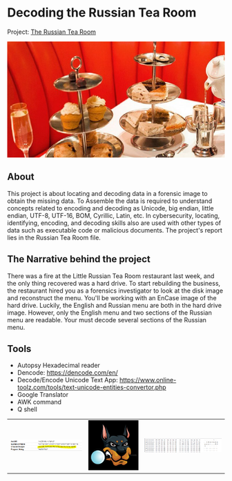 # Decoding the Russian Tea Room

Project: [The Russian Tea Room](/Russian%20Tea%20Room.md)

![1](/Images/4.png)

## About

This project is about locating and decoding data in a forensic image to obtain the missing data. To Assemble the data is required to understand concepts related to encoding and decoding as Unicode, big endian, little endian, UTF-8, UTF-16, BOM, Cyrillic, Latin, etc. In cybersecurity, locating, identifying, encoding, and decoding skills also are used with other types of data such as executable code or malicious documents. The project's report lies in the Russian Tea Room file.


## The Narrative behind the project

There was a fire at the Little Russian Tea Room restaurant last week, and the only thing recovered was a hard drive. To start rebuilding the business, the restaurant hired you as a forensics investigator to look at the disk image and reconstruct the menu. You'll be working with an EnCase image of the hard drive. Luckily, the English and Russian menu are both in the hard drive image. However, only the English menu and two sections of the Russian menu are readable. Your must decode several sections of the Russian menu.

## Tools

- Autopsy Hexadecimal reader
- Dencode: https://dencode.com/en/
- Decode/Encode Unicode Text App: https://www.online-toolz.com/tools/text-unicode-entities-convertor.php
- Google Translator
- AWK command
- Q shell

| | | |
| --- | --- | --- |
| ![2](/Images/1.png) | ![3](/Images/2.png) | ![4](/Images/3.png)|